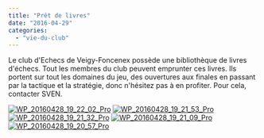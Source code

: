 ```yaml
---
title: "Prêt de livres"
date: "2016-04-29"
categories: 
  - "vie-du-club"
---
```


Le club d'Echecs de Veigy-Foncenex possède une bibliothèque de livres d'échecs. Tout les membres du club peuvent emprunter ces livres. Ils portent sur tout les domaines du jeu, des ouvertures aux finales en passant par la tactique et la stratégie, donc n'hésitez pas à en profiter. Pour cela, contacter SVEN.

[![WP_20160428_19_22_02_Pro](http://echecs-veigy.fr/wp-content/uploads/2016/04/WP_20160428_19_22_02_Pro-169x300.jpg)](http://echecs-veigy.fr/wp-content/uploads/2016/04/WP_20160428_19_22_02_Pro.jpg) [![WP_20160428_19_21_53_Pro](http://echecs-veigy.fr/wp-content/uploads/2016/04/WP_20160428_19_21_53_Pro-169x300.jpg)](http://echecs-veigy.fr/wp-content/uploads/2016/04/WP_20160428_19_21_53_Pro.jpg) [![WP_20160428_19_21_32_Pro](http://echecs-veigy.fr/wp-content/uploads/2016/04/WP_20160428_19_21_32_Pro-169x300.jpg)](http://echecs-veigy.fr/wp-content/uploads/2016/04/WP_20160428_19_21_32_Pro.jpg) [![WP_20160428_19_21_09_Pro](http://echecs-veigy.fr/wp-content/uploads/2016/04/WP_20160428_19_21_09_Pro-300x169.jpg)](http://echecs-veigy.fr/wp-content/uploads/2016/04/WP_20160428_19_21_09_Pro.jpg) [![WP_20160428_19_20_57_Pro](http://echecs-veigy.fr/wp-content/uploads/2016/04/WP_20160428_19_20_57_Pro-169x300.jpg)](http://echecs-veigy.fr/wp-content/uploads/2016/04/WP_20160428_19_20_57_Pro.jpg)
